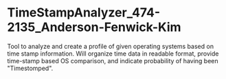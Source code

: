 TimeStampAnalyzer_474-2135_Anderson-Fenwick-Kim
===============================================

Tool to analyze and create a profile of given operating systems based on time stamp information. Will organize time data in readable format, provide time-stamp based OS comparison, and indicate probability of having been "Timestomped". 
